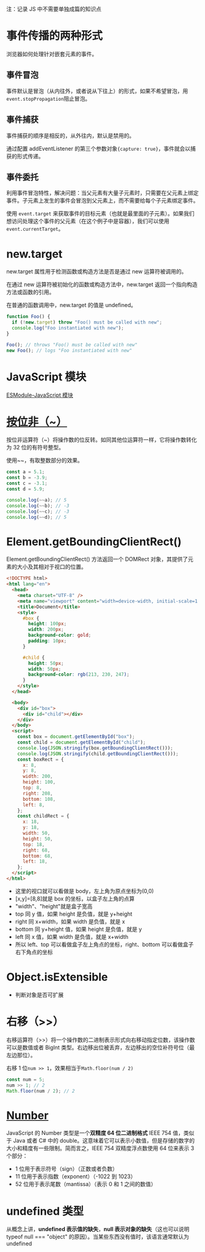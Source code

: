 注：记录 JS 中不需要单独成篇的知识点

# 事件传播的两种形式

浏览器如何处理针对嵌套元素的事件。

## 事件冒泡

事件默认是冒泡（从内往外，或者说从下往上）的形式，如果不希望冒泡，用`event.stopPropagation`阻止冒泡。

## 事件捕获

事件捕获的顺序是相反的，从外往内，默认是禁用的。

通过配置 addEventListener 的第三个参数对象`{capture: true}`，事件就会以捕获的形式传递。

## 事件委托

利用事件冒泡特性，解决问题：当父元素有大量子元素时，只需要在父元素上绑定事件。子元素上发生的事件会冒泡到父元素上，而不需要给每个子元素绑定事件。

使用 `event.target` 来获取事件的目标元素（也就是最里面的子元素）。如果我们想访问处理这个事件的父元素（在这个例子中是容器），我们可以使用 `event.currentTarget`。

# new.target

new.target 属性用于检测函数或构造方法是否是通过 new 运算符被调用的。

在通过 new 运算符被初始化的函数或构造方法中，new.target 返回一个指向构造方法或函数的引用。

在普通的函数调用中，new.target 的值是 undefined。

```js
function Foo() {
  if (!new.target) throw "Foo() must be called with new";
  console.log("Foo instantiated with new");
}

Foo(); // throws "Foo() must be called with new"
new Foo(); // logs "Foo instantiated with new"
```

# JavaScript 模块

[ESModule-JavaScript 模块](https://developer.mozilla.org/zh-CN/docs/Web/JavaScript/Guide/Modules)

# [按位非（~）](https://developer.mozilla.org/zh-CN/docs/Web/JavaScript/Reference/Operators/Bitwise_NOT)

按位非运算符（~）将操作数的位反转。如同其他位运算符一样，它将操作数转化为 32 位的有符号整型。

使用~~，有取整数部分的效果。

```js
const a = 5.1;
const b = -3.9;
const c = -3.1;
const d = 5.9;

console.log(~~a); // 5
console.log(~~b); // -3
console.log(~~c); // -3
console.log(~~d); // 5
```

# Element.getBoundingClientRect()

Element.getBoundingClientRect() 方法返回一个 DOMRect 对象，其提供了元素的大小及其相对于视口的位置。

```html
<!DOCTYPE html>
<html lang="en">
  <head>
    <meta charset="UTF-8" />
    <meta name="viewport" content="width=device-width, initial-scale=1.0" />
    <title>Document</title>
    <style>
      #box {
        height: 100px;
        width: 200px;
        background-color: gold;
        padding: 10px;
      }

      #child {
        height: 50px;
        width: 50px;
        background-color: rgb(213, 230, 247);
      }
    </style>
  </head>

  <body>
    <div id="box">
      <div id="child"></div>
    </div>
  </body>
  <script>
    const box = document.getElementById("box");
    const child = document.getElementById("child");
    console.log(JSON.stringify(box.getBoundingClientRect()));
    console.log(JSON.stringify(child.getBoundingClientRect()));
    const boxRect = {
      x: 8,
      y: 8,
      width: 200,
      height: 100,
      top: 8,
      right: 208,
      bottom: 108,
      left: 8,
    };
    const childRect = {
      x: 18,
      y: 18,
      width: 50,
      height: 50,
      top: 18,
      right: 68,
      bottom: 68,
      left: 18,
    };
  </script>
</html>
```

- 这里的视口就可以看做是 body，左上角为原点坐标为(0,0)
- [x,y]=[8,8]就是 box 的坐标，以盒子左上角的点算
- "width"、"height"就是盒子宽高
- top 同 y 值，如果 height 是负值，就是 y+height
- right 同 x+width，如果 width 是负值，就是 x
- bottom 同 y+height 值，如果 height 是负值，就是 y
- left 同 x 值，如果 width 是负值，就是 x+width
- 所以 left、top 可以看做盒子左上角点的坐标，right、bottom 可以看做盒子右下角点的坐标

# Object.isExtensible

- 判断对象是否可扩展

# 右移（>>）

右移运算符（>>）将一个操作数的二进制表示形式向右移动指定位数，该操作数可以是数值或者 BigInt 类型。右边移出位被丢弃，左边移出的空位补符号位（最左边那位）。

右移 1 位`num >> 1`，效果相当于`Math.floor(num / 2)`

```js
const num = 5;
num >> 1; // 2
Math.floor(num / 2); // 2
```

# [Number](https://developer.mozilla.org/zh-CN/docs/Web/JavaScript/Reference/Global_Objects/Number)

JavaScript 的 Number 类型是一个**双精度 64 位二进制格式** IEEE 754 值，类似于 Java 或者 C# 中的 double。这意味着它可以表示小数值，但是存储的数字的大小和精度有一些限制。简而言之，IEEE 754 双精度浮点数使用 64 位来表示 3 个部分：

- 1 位用于表示符号（sign）（正数或者负数）
- 11 位用于表示指数（exponent）（-1022 到 1023）
- 52 位用于表示尾数（mantissa）（表示 0 和 1 之间的数值）

# undefined 类型

从概念上讲，**undefined 表示值的缺失**，**null 表示对象的缺失**（这也可以说明 typeof null === "object" 的原因）。当某些东西没有值时，该语言通常默认为 undefined
